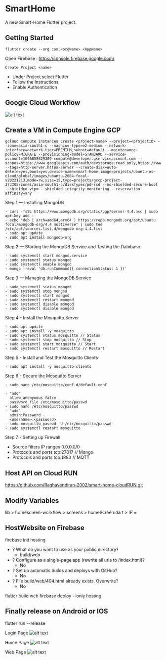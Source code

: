 # SmartHome

A new Smart-Home Flutter project.

## Getting Started

`flutter create --org com.<orgName> <AppName>`

Open Firebase : https://console.firebase.google.com/

`Create Project <name>`

- Under Project select Flutter
- Follow the Instructions
- Enable Authentication

## Google Cloud Workflow

![alt text](https://firebasestorage.googleapis.com/v0/b/gccp-project-373305.appspot.com/o/GCCP%20workflow.png?alt=media&token=21e00844-1c8a-43fd-8636-4154ba55fb92)

## Create a VM in Compute Engine GCP

```
gcloud compute instances create <project-name> --project=<projectID> --zone=asia-south1-c --machine-type=e2-medium --network-interface=network-tier=PREMIUM,subnet=default --maintenance-policy=MIGRATE --provisioning-model=STANDARD --service-account=1096058629309-compute@developer.gserviceaccount.com --scopes=https://www.googleapis.com/auth/devstorage.read_only,https://www.googleapis.com/auth/logging.write,https://www.googleapis.com/auth/monitoring.write,https://www.googleapis.com/auth/servicecontrol,https://www.googleapis.com/auth/service.management.readonly,https://www.googleapis.com/auth/trace.append --tags=http-server,https-server --create-disk=auto-delete=yes,boot=yes,device-name=smart-home,image=projects/ubuntu-os-cloud/global/images/ubuntu-2004-focal-v20221213,mode=rw,size=15,type=projects/gccp-project-373305/zones/asia-south1-c/diskTypes/pd-ssd --no-shielded-secure-boot --shielded-vtpm --shielded-integrity-monitoring --reservation-affinity=any
```

Step 1 — Installing MongoDB

```
- curl -fsSL https://www.mongodb.org/static/pgp/server-4.4.asc | sudo apt-key add -
- echo "deb [ arch=amd64,arm64 ] https://repo.mongodb.org/apt/ubuntu focal/mongodb-org/4.4 multiverse" | sudo tee /etc/apt/sources.list.d/mongodb-org-4.4.list
- sudo apt update
- sudo apt install mongodb-org
```

Step 2 — Starting the MongoDB Service and Testing the Database

```
- sudo systemctl start mongod.service
- sudo systemctl status mongod
- sudo systemctl enable mongod
- mongo --eval 'db.runCommand({ connectionStatus: 1 })'
```

Step 3 — Managing the MongoDB Service

```
- sudo systemctl status mongod
- sudo systemctl stop mongod
- sudo systemctl start mongod
- sudo systemctl restart mongod
- sudo systemctl disable mongod
- sudo systemctl disable mongod
```

Step 4 - Install the Mosquitto Server

```
- sudo apt update
- sudo apt install -y mosquitto
- sudo systemctl status mosquitto // Status
- sudo systemctl stop mosquitto // Stop
- sudo systemctl start mosquitto // Start
- sudo systemctl restart mosquitto // Restart
```

Step 5 - Install and Test the Mosquitto Clients

```
- sudo apt install -y mosquitto-clients
```

Step 6 - Secure the Mosquitto Server

```
- sudo nano /etc/mosquitto/conf.d/default.conf

- "add"
  allow_anonymous false
  password_file /etc/mosquitto/passwd
- sudo nano /etc/mosquitto/passwd
- "add"
  admin:Password
  <username>:<password>
- sudo mosquitto_passwd -U /etc/mosquitto/passwd
- sudo systemctl restart mosquitto
```

Step 7 - Setting up Firewall

- Source filters
  IP ranges
  0.0.0.0/0
- Protocols and ports
  tcp:27017 // Mongo
- Protocols and ports
  tcp:1883 // MQTT

## Host API on Cloud RUN

https://github.com/Raghavendiran-2002/smart-home-cloudRUN.git

## Modify Variables

lib > homescreen-workflow > screens > homeScreen.dart > IP = <CLOUD RUN URL>

## HostWebsite on Firebase

firebase init hosting

- ? What do you want to use as your public directory?
  - build/web
- ? Configure as a single-page app (rewrite all urls to /index.html)?
  - No
- ? Set up automatic builds and deploys with GitHub?
  - No
- ? File build/web/404.html already exists. Overwrite?
  - No

flutter build web
firebase deploy --only hosting

## Finally release on Android or IOS

flutter run --release

Login Page
![alt text](https://firebasestorage.googleapis.com/v0/b/gccp-project-373305.appspot.com/o/mob2.png?alt=media&token=e91f2efd-5068-4765-a463-b30ad12ee0b3)

Home Page
![alt text](https://firebasestorage.googleapis.com/v0/b/gccp-project-373305.appspot.com/o/mob1.png?alt=media&token=11893a7f-5d18-4683-ae17-52fce34daa5a)

Web Page
![alt text](https://firebasestorage.googleapis.com/v0/b/gccp-project-373305.appspot.com/o/web1.png?alt=media&token=6501f37e-d3e4-4fd2-abac-8308487b9447)
